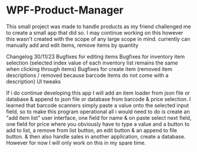 # WPF-Product-Manager
This small project was made to handle products as my friend challenged me to create a small app that did so. I may continue working on this however this wasn't created with the scope of any large scope in mind. currently can manually add and edit items, remove items by quantity

Changelog 30/11/23
Bugfixes for editing items
Bugfixes for inventory item selection (selected index value of each inventory list remains the same when clicking through items)
Bugfixes for create item (removed item descriptions / removed because barcode items do not come with a description)
UI tweaks

If i do continue developing this app I will add an item loader from json file or database & append to json file or database from barcode & price selection. I learned that barcode scanners simply paste a value onto the selected input field, so to make this program operational all i would need to do is create an "add item list" user interface, one field for name & on paste select next field, one field for price where you obviously have to type a value and a button to add to list, a remove from list button, an edit button & an append to file button. & then also handle sales in another application, create a database. However for now I will only work on this in my spare time.
